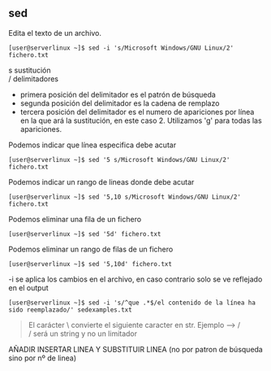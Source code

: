 ## sed
Edita el texto de un archivo.
```
[user@serverlinux ~]$ sed -i 's/Microsoft Windows/GNU Linux/2' fichero.txt
```
s sustitución<br>
/ delimitadores
- primera posición del delimitador es el patrón de búsqueda
- segunda posición del delimitador es la cadena de remplazo
- tercera posición del delimitador es el numero de apariciones por línea en la que ará la sustitución, en este caso 2. Utilizamos 'g' para todas las apariciones.


Podemos indicar que línea especifica debe acutar
```
[user@serverlinux ~]$ sed '5 s/Microsoft Windows/GNU Linux/2' fichero.txt
```

Podemos indicar un rango de lineas donde debe acutar
```
[user@serverlinux ~]$ sed '5,10 s/Microsoft Windows/GNU Linux/2' fichero.txt
```

Podemos eliminar una fila de un fichero
```
[user@serverlinux ~]$ sed '5d' fichero.txt
```

Podemos eliminar un rango de filas de un fichero
```
[user@serverlinux ~]$ sed '5,10d' fichero.txt
```

-i se aplica los cambios en el archivo, en caso contrario solo se ve reflejado en el output
```
[user@serverlinux ~]$ sed -i 's/^que .*$/el contenido de la línea ha sido reemplazado/' sedexamples.txt
```

> El carácter \ convierte el siguiente caracter en str. Ejemplo --> \/<br>
> / será un string y no un limitador

AÑADIR INSERTAR LINEA Y SUBSTITUIR LINEA (no por patron de búsqueda sino por nº de linea)